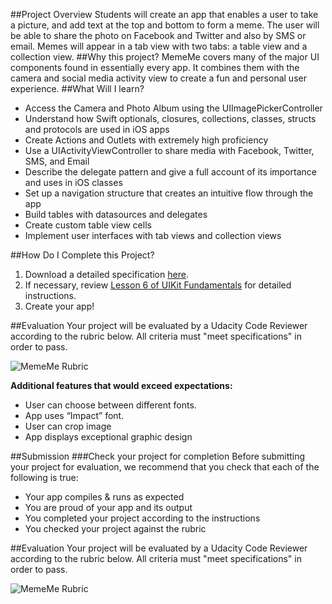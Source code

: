 ##Project Overview
Students will create an app that enables a user to take a picture, and add text at the top and bottom to form a meme. The user will be able to share the photo on Facebook and Twitter and also by SMS or email. Memes will appear in a tab view with two tabs: a table view and a collection view.
##Why this project?
MemeMe covers many of the major UI components found in essentially every app. It combines them with the camera and social media activity view to create a fun and personal user experience. 
##What Will I learn?
* Access the Camera and Photo Album using the UIImagePickerController
* Understand how Swift optionals, closures, collections, classes, structs and protocols are used in iOS apps
* Create Actions and Outlets with extremely high proficiency
* Use a UIActivityViewController to share media with Facebook, Twitter, SMS, and Email
*  Describe the delegate pattern and give a full account of its importance and uses in iOS classes
* Set up a navigation structure that creates an intuitive flow through the app
* Build tables with datasources and delegates
* Create custom table view cells
* Implement user interfaces with tab views and collection views

##How Do I Complete this Project?
1. Download a detailed specification <a href="https://drive.google.com/a/knowlabs.com/file/d/0B6w02oeqdrrbQU93TVJHVDFrd0U/view?usp=sharing" target="_blank">here</a>.
2. If necessary, review <a href="https://www.udacity.com/course/viewer#!/c-ud788-nd/l-3669378557/m-3671998538" target="_blank">Lesson 6 of UIKit Fundamentals</a> for detailed instructions.
3. Create your app!

##Evaluation
Your project will be evaluated by a Udacity Code Reviewer according to the rubric below. All criteria must "meet specifications" in order to pass.

![MemeMe Rubric](//lh5.ggpht.com/6PNCl_d5F1ESpCOkLRS2KaS2OQsF8-ptUYc45o6ptuXzcgJqCaZr-HmDOT3jyt40Xkdc1qiCfH2ssL5d5veL=s0#w=1133&h=1000)

**Additional features that would exceed expectations:**

* User can choose between different fonts.
* App uses “Impact” font.
* User can crop image 
* App displays exceptional graphic design

##Submission
###Check your project for completion
Before submitting your project for evaluation, we recommend that you check that each of the following is true:

* Your app compiles & runs as expected
* You are proud of your app and its output
* You completed your project according to the instructions
* You checked your project against the rubric

##Evaluation
Your project will be evaluated by a Udacity Code Reviewer according to the rubric below. All criteria must "meet specifications" in order to pass.

![MemeMe Rubric](https://lh5.ggpht.com/6PNCl_d5F1ESpCOkLRS2KaS2OQsF8-ptUYc45o6ptuXzcgJqCaZr-HmDOT3jyt40Xkdc1qiCfH2ssL5d5veL=s0#w=1133&h=1000)
